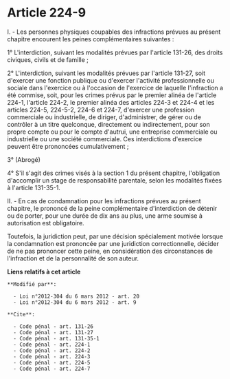 # Article 224-9

I. - Les personnes physiques coupables des infractions prévues au présent chapitre encourent les peines complémentaires
suivantes : 

1° L'interdiction, suivant les modalités prévues par l'article 131-26, des droits civiques, civils et de famille ; 

2° L'interdiction, suivant les modalités prévues par l'article 131-27, soit d'exercer une fonction publique ou d'exercer
l'activité professionnelle ou sociale dans l'exercice ou à l'occasion de l'exercice de laquelle l'infraction a été commise,
soit, pour les crimes prévus par le premier alinéa de l'article 224-1, l'article 224-2, le premier alinéa des articles 224-3
et 224-4 et les articles 224-5, 224-5-2, 224-6 et 224-7, d'exercer une profession commerciale ou industrielle, de diriger,
d'administrer, de gérer ou de contrôler à un titre quelconque, directement ou indirectement, pour son propre compte ou pour
le compte d'autrui, une entreprise commerciale ou industrielle ou une société commerciale. Ces interdictions d'exercice
peuvent être prononcées cumulativement ; 

3° (Abrogé) 

4° S'il s'agit des crimes visés à la section 1 du présent chapitre, l'obligation d'accomplir un stage de responsabilité
parentale, selon les modalités fixées à l'article 131-35-1. 

II. - En cas de condamnation pour les infractions prévues au présent chapitre, le prononcé de la peine complémentaire
d'interdiction de détenir ou de porter, pour une durée de dix ans au plus, une arme soumise à autorisation est obligatoire. 

Toutefois, la juridiction peut, par une décision spécialement motivée lorsque la condamnation est prononcée par une
juridiction correctionnelle, décider de ne pas prononcer cette peine, en considération des circonstances de l'infraction et
de la personnalité de son auteur.

**Liens relatifs à cet article**

	**Modifié par**:

	  - Loi n°2012-304 du 6 mars 2012 - art. 20
	  - Loi n°2012-304 du 6 mars 2012 - art. 9

	**Cite**:

	  - Code pénal - art. 131-26
	  - Code pénal - art. 131-27
	  - Code pénal - art. 131-35-1
	  - Code pénal - art. 224-1
	  - Code pénal - art. 224-2
	  - Code pénal - art. 224-3
	  - Code pénal - art. 224-5
	  - Code pénal - art. 224-7
